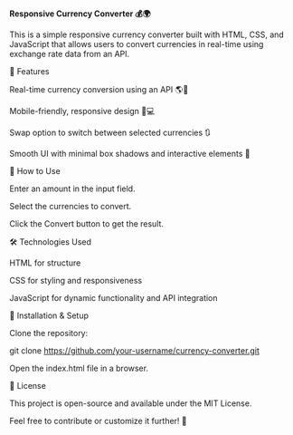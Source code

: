 **﻿Responsive Currency Converter 💰🌍**

This is a simple responsive currency converter built with HTML, CSS, and JavaScript that allows users to convert currencies in real-time using exchange rate data from an API.

🚀 Features

Real-time currency conversion using an API 🌎🔄

Mobile-friendly, responsive design 📱💻

Swap option to switch between selected currencies 🔃

Smooth UI with minimal box shadows and interactive elements 🎨

📌 How to Use

Enter an amount in the input field.

Select the currencies to convert.

Click the Convert button to get the result.

🛠️ Technologies Used

HTML for structure

CSS for styling and responsiveness

JavaScript for dynamic functionality and API integration

🔧 Installation & Setup

Clone the repository:

git clone https://github.com/your-username/currency-converter.git

Open the index.html file in a browser.

📜 License

This project is open-source and available under the MIT License.

Feel free to contribute or customize it further! 🎉

